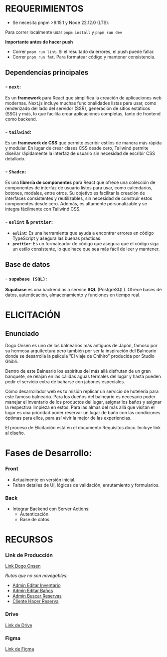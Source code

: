 # REQUERIMIENTOS

- Se necesita pnpm >9.15.1 y Node 22.12.0 (LTS).

Para correr localmente usar `pnpm install` y `pnpm run dev`

**Importante antes de hacer push**

- Correr `pmpm run lint`. Si el resultado da errores, el push puede fallar.
- Correr `pnpm run fmt`. Para formatear código y mantener consistencia.

## Dependencias principales

### - `next`:

Es un **framework** para React que simplifica la creación de aplicaciones web modernas. Next.js incluye muchas funcionalidades listas para usar, como renderizado del lado del servidor (SSR), generación de sitios estáticos (SSG) y más, lo que facilita crear aplicaciones completas, tanto de frontend como backend.

### - `tailwind`:

Es un **framework de CSS** que permite escribir estilos de manera más rápida y modular. En lugar de crear clases CSS desde cero, Tailwind permite diseñar rápidamente la interfaz de usuario sin necesidad de escribir CSS detallado.

### - `Shadcn`:

Es una **librería de componentes** para React que ofrece una colección de componentes de interfaz de usuario listos para usar, como calendarios, botones, modales, entre otros. Su objetivo es facilitar la creación de interfaces consistentes y reutilizables, sin necesidad de construir estos componentes desde cero. Además, es altamente personalizable y se integra fácilmente con Tailwind CSS.

### - `eslint` & `prettier`:

- **`eslint`**: Es una herramienta que ayuda a encontrar errores en código TypeScript y asegura las buenas prácticas.
- **`prettier`**: Es un formateador de código que asegura que el código siga un estilo consistente, lo que hace que sea más fácil de leer y mantener.

## Base de datos

### - `supabase (SQL)`:

**Supabase** es una backend as a service **SQL** (PostgreSQL). Ofrece bases de datos, autenticación, almacenamiento y funciones en tiempo real.

# ELICITACIÓN

## Enunciado

Dogo Onsen es uno de los balnearios más antiguos de Japón, famoso por su hermosa arquitectura pero también por ser la inspiración del Balneario donde se desarrolla la película "El viaje de Chihiro" producida por Studio Ghibli.

Dentro de este Balneario los espíritus del más allá disfrutan de un gran banquete, se relajan en las cálidas aguas termales del lugar y hasta pueden pedir el servicio extra de bañarse con jabones especiales.

Cómo desarrollador web es tu misión replicar un servicio de hotelería para este famoso balneario. Para los dueños del balneario es necesario poder manejar el inventario de los productos del lugar, asignar los baños y asignar la respectiva limpieza en estos. Para las almas del más allá que visitan el lugar es una prioridad poder reservar un lugar de baño con las condiciones óptimas para ellos, para así vivir la mejor de las experiencias.

El proceso de Elicitación está en el documento Requisitos.docx. Incluye link al diseño.

# Fases de Desarrollo:

### Front

- Actualmente en versión inicial.
- Faltan detalles de UI, lógicas de validación, enrutamiento y formularios.

### Back

- Integrar Backend con Server Actions:
  - Autenticación
  - Base de datos

# RECURSOS

### Link de Producción

[Link Dogo Onsen](https://dogo-onsen.vercel.app/)

_Rutas que no son navegables:_

- [Admin Editar Inventario](https://dogo-onsen.vercel.app/admin/editar-articulo)
- [Admin Editar Baños](https://dogo-onsen.vercel.app/admin/editar-bano)
- [Admin Buscar Reservas](https://dogo-onsen.vercel.app/admin/reserva)
- [Cliente Hacer Reserva](https://dogo-onsen.vercel.app/reserva)

### Drive

[Link de Drive](https://drive.google.com/drive/folders/1cESwxwmal_bX_WRkxD5H4oVLPwAX0utH?usp=drive_link)

### Figma

[Link de Figma](https://www.figma.com/design/SpvcNni6VqLz8TlPPqKX6N/Dogo-Onsen-Mockups?m=auto&t=11pQd1QHvepSuTXR-6)
